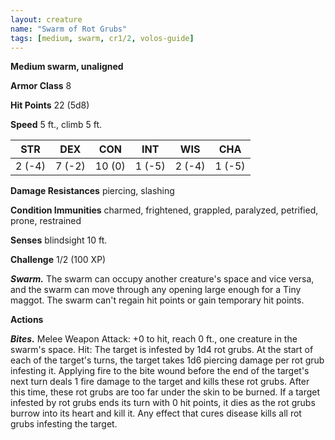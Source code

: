 ```yaml
---
layout: creature
name: "Swarm of Rot Grubs"
tags: [medium, swarm, cr1/2, volos-guide]
---
```


**Medium swarm, unaligned**

**Armor Class** 8

**Hit Points** 22 (5d8)

**Speed** 5 ft., climb 5 ft.

|   STR   |   DEX   |   CON   |   INT   |   WIS   |   CHA   |
|:-----:|:-----:|:-----:|:-----:|:-----:|:-----:|
| 2 (-4) | 7 (-2) | 10 (0) | 1 (-5) | 2 (-4) | 1 (-5) |

**Damage Resistances** piercing, slashing

**Condition Immunities** charmed, frightened, grappled, paralyzed, petrified, prone, restrained

**Senses** blindsight 10 ft.

**Challenge** 1/2 (100 XP)

***Swarm.*** The swarm can occupy another creature's space and vice versa, and the swarm can move through any opening large enough for a Tiny maggot. The swarm can't regain hit points or gain temporary hit points.

**Actions**

***Bites.*** Melee Weapon Attack: +0 to hit, reach 0 ft., one creature in the swarm's space. Hit: The target is infested by 1d4 rot grubs. At the start of each of the target's turns, the target takes 1d6 piercing damage per rot grub infesting it. Applying fire to the bite wound before the end of the target's next turn deals 1 fire damage to the target and kills these rot grubs. After this time, these rot grubs are too far under the skin to be burned. If a target infested by rot grubs ends its turn with 0 hit points, it dies as the rot grubs burrow into its heart and kill it. Any effect that cures disease kills all rot grubs infesting the target.

